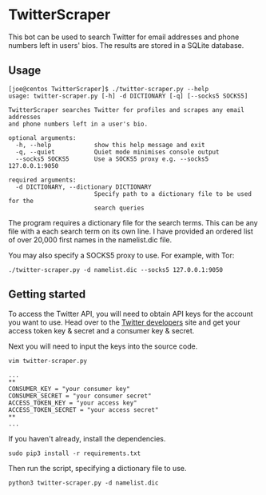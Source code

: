 # TwitterScraper
This bot can be used to search Twitter for email addresses and phone numbers left in users' bios. The results are stored in a SQLite database. 

## Usage
```
[joe@centos TwitterScraper]$ ./twitter-scraper.py --help
usage: twitter-scraper.py [-h] -d DICTIONARY [-q] [--socks5 SOCKS5]

TwitterScraper searches Twitter for profiles and scrapes any email addresses
and phone numbers left in a user's bio.

optional arguments:
  -h, --help            show this help message and exit
  -q, --quiet           Quiet mode minimises console output
  --socks5 SOCKS5       Use a SOCKS5 proxy e.g. --socks5 127.0.0.1:9050

required arguments:
  -d DICTIONARY, --dictionary DICTIONARY
                        Specify path to a dictionary file to be used for the
                        search queries

```
The program requires a dictionary file for the search terms. This can be any file with a each search term on its own line. I have provided an ordered list of over 20,000 first names in the namelist.dic file.

You may also specify a SOCKS5 proxy to use. For example, with Tor:
```
./twitter-scraper.py -d namelist.dic --socks5 127.0.0.1:9050
```
## Getting started

To access the Twitter API, you will need to obtain API keys for the account you want to use. Head over to the [Twitter developers](https://developer.twitter.com/) site and get your access token key & secret and a consumer key & secret.

Next you will need to input the keys into the source code.
```
vim twitter-scraper.py
```
```
...
**
CONSUMER_KEY = "your consumer key"
CONSUMER_SECRET = "your consumer secret"
ACCESS_TOKEN_KEY = "your access key"
ACCESS_TOKEN_SECRET = "your access secret"
**
...
```
If you haven't already, install the dependencies.
```
sudo pip3 install -r requirements.txt
```
Then run the script, specifying a dictionary file to use.
```
python3 twitter-scraper.py -d namelist.dic
```
